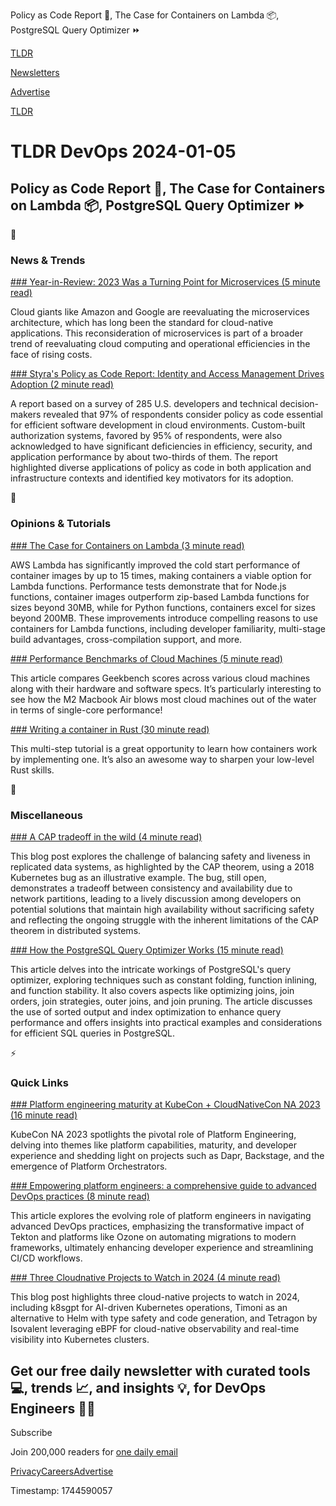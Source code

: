 Policy as Code Report 📜, The Case for Containers on Lambda 📦, PostgreSQL Query Optimizer ⏩

[TLDR](/)

[Newsletters](/newsletters)

[Advertise](https://advertise.tldr.tech/)

[TLDR](/)

# TLDR DevOps 2024-01-05

## Policy as Code Report 📜, The Case for Containers on Lambda 📦, PostgreSQL Query Optimizer ⏩

📱

### News & Trends

[### Year-in-Review: 2023 Was a Turning Point for Microservices (5 minute read)](https://thenewstack.io/year-in-review-was-2023-a-turning-point-for-microservices?utm_source=tldrdevops)

Cloud giants like Amazon and Google are reevaluating the microservices architecture, which has long been the standard for cloud-native applications. This reconsideration of microservices is part of a broader trend of reevaluating cloud computing and operational efficiencies in the face of rising costs.

[### Styra's Policy as Code Report: Identity and Access Management Drives Adoption (2 minute read)](https://www.infoq.com/news/2023/12/styra-policy-as-code-report/?utm_source=tldrdevops)

A report based on a survey of 285 U.S. developers and technical decision-makers revealed that 97% of respondents consider policy as code essential for efficient software development in cloud environments. Custom-built authorization systems, favored by 95% of respondents, were also acknowledged to have significant deficiencies in efficiency, security, and application performance by about two-thirds of them. The report highlighted diverse applications of policy as code in both application and infrastructure contexts and identified key motivators for its adoption.

🚀

### Opinions & Tutorials

[### The Case for Containers on Lambda (3 minute read)](https://aaronstuyvenberg.com/posts/containers-on-lambda?utm_source=tldrdevops)

AWS Lambda has significantly improved the cold start performance of container images by up to 15 times, making containers a viable option for Lambda functions. Performance tests demonstrate that for Node.js functions, container images outperform zip-based Lambda functions for sizes beyond 30MB, while for Python functions, containers excel for sizes beyond 200MB. These improvements introduce compelling reasons to use containers for Lambda functions, including developer familiarity, multi-stage build advantages, cross-compilation support, and more.

[### Performance Benchmarks of Cloud Machines (5 minute read)](https://bas.codes/posts/cloudbench2312?utm_source=tldrdevops)

This article compares Geekbench scores across various cloud machines along with their hardware and software specs. It’s particularly interesting to see how the M2 Macbook Air blows most cloud machines out of the water in terms of single-core performance!

[### Writing a container in Rust (30 minute read)](https://litchipi.site/serie/containers_in_rust?utm_source=tldrdevops)

This multi-step tutorial is a great opportunity to learn how containers work by implementing one. It’s also an awesome way to sharpen your low-level Rust skills.

🎁

### Miscellaneous

[### A CAP tradeoff in the wild (4 minute read)](https://decomposition.al/blog/2023/12/31/a-cap-tradeoff-in-the-wild/?utm_source=tldrdevops)

This blog post explores the challenge of balancing safety and liveness in replicated data systems, as highlighted by the CAP theorem, using a 2018 Kubernetes bug as an illustrative example. The bug, still open, demonstrates a tradeoff between consistency and availability due to network partitions, leading to a lively discussion among developers on potential solutions that maintain high availability without sacrificing safety and reflecting the ongoing struggle with the inherent limitations of the CAP theorem in distributed systems.

[### How the PostgreSQL Query Optimizer Works (15 minute read)](https://www.cybertec-postgresql.com/en/how-the-postgresql-query-optimizer-works/?utm_source=tldrdevops)

This article delves into the intricate workings of PostgreSQL's query optimizer, exploring techniques such as constant folding, function inlining, and function stability. It also covers aspects like optimizing joins, join orders, join strategies, outer joins, and join pruning. The article discusses the use of sorted output and index optimization to enhance query performance and offers insights into practical examples and considerations for efficient SQL queries in PostgreSQL.

⚡️

### Quick Links

[### Platform engineering maturity at KubeCon + CloudNativeCon NA 2023 (16 minute read)](https://www.cncf.io/blog/2024/01/03/platform-engineering-maturity-at-kubecon-cloudnativecon-na-2023/?utm_source=tldrdevops)

KubeCon NA 2023 spotlights the pivotal role of Platform Engineering, delving into themes like platform capabilities, maturity, and developer experience and shedding light on projects such as Dapr, Backstage, and the emergence of Platform Orchestrators.

[### Empowering platform engineers: a comprehensive guide to advanced DevOps practices (8 minute read)](https://www.cncf.io/blog/2023/12/29/empowering-platform-engineers-a-comprehensive-guide-to-advanced-devops-practices/?utm_source=tldrdevops)

This article explores the evolving role of platform engineers in navigating advanced DevOps practices, emphasizing the transformative impact of Tekton and platforms like Ozone on automating migrations to modern frameworks, ultimately enhancing developer experience and streamlining CI/CD workflows.

[### Three Cloudnative Projects to Watch in 2024 (4 minute read)](https://dbodky.me/posts/three-cloudnative-projects-2024/?utm_source=tldrdevops)

This blog post highlights three cloud-native projects to watch in 2024, including k8sgpt for AI-driven Kubernetes operations, Timoni as an alternative to Helm with type safety and code generation, and Tetragon by Isovalent leveraging eBPF for cloud-native observability and real-time visibility into Kubernetes clusters.

## Get our free daily newsletter with curated tools 💻, trends 📈, and insights 💡, for DevOps Engineers 👨‍💻

Subscribe

Join 200,000 readers for [one daily email](/api/latest/devops)

[Privacy](/privacy)[Careers](https://jobs.ashbyhq.com/tldr.tech)[Advertise](/devops/advertise)

Timestamp: 1744590057